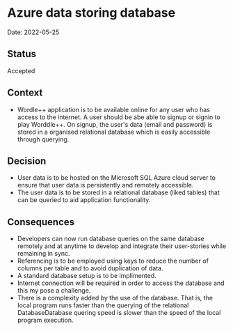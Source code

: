 # Azure data storing database 

Date: 2022-05-25

## Status

Accepted

## Context

* Wordle++ application is to be available online for any user who has access to the internet. 
A user should be abe able to signup or signin to play Worddle++. On signup, the user's data (email and password) is stored in a organised relational database which is easily accessible through querying.  

## Decision

* User data is to be hosted on the Microsoft SQL Azure cloud server to ensure that user data is persistently and remotely accessible.
* The user data is to be stored in a relational database (liked tables) that can be queried to aid application functionality.

## Consequences

* Developers can now run database queries on the same database remotely and at anytime to develop and integrate their user-stories while remaining in sync.
* Referencing is to be employed using keys to reduce the number of columns per table and to avoid duplication of data.
* A standard database setup is to be implimented. 
* Internet connection will be required in order to access the database and this my pose a challenge. 
* There is a complexity added by the use of the database. That is, the local program runs faster than the querying of the relational DatabaseDatabase quering speed is slower than the speed of the local program execution. 
